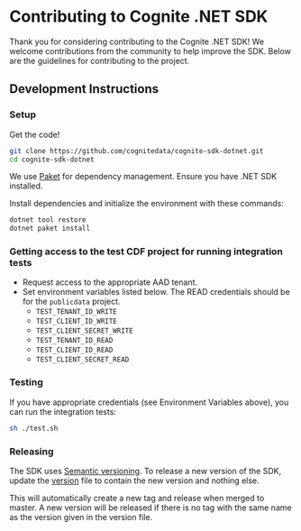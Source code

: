 # Contributing to Cognite .NET SDK

Thank you for considering contributing to the Cognite .NET SDK! We welcome contributions from the community to help improve the SDK. Below are the guidelines for contributing to the project.

## Development Instructions

### Setup

Get the code!

```bash
git clone https://github.com/cognitedata/cognite-sdk-dotnet.git
cd cognite-sdk-dotnet
```

We use [Paket](https://fsprojects.github.io/Paket/) for dependency management. Ensure you have .NET SDK installed.

Install dependencies and initialize the environment with these commands:
```bash
dotnet tool restore
dotnet paket install
```

### Getting access to the test CDF project for running integration tests
- Request access to the appropriate AAD tenant.
- Set environment variables listed below. The READ credentials should be for the `publicdata` project.
  - `TEST_TENANT_ID_WRITE`
  - `TEST_CLIENT_ID_WRITE`
  - `TEST_CLIENT_SECRET_WRITE`
  - `TEST_TENANT_ID_READ`
  - `TEST_CLIENT_ID_READ`
  - `TEST_CLIENT_SECRET_READ`

### Testing
If you have appropriate credentials (see Environment Variables above), you can run the integration tests:
```bash
sh ./test.sh
```

### Releasing

The SDK uses [Semantic versioning](https://semver.org/). To release a new version of the SDK, update the [version](https://github.com/cognitedata/cognite-sdk-dotnet/blob/master/version) file to contain the new version and nothing else.

This will automatically create a new tag and release when merged to master. A new version will be released if there is no tag with the same name as the version given in the version file.